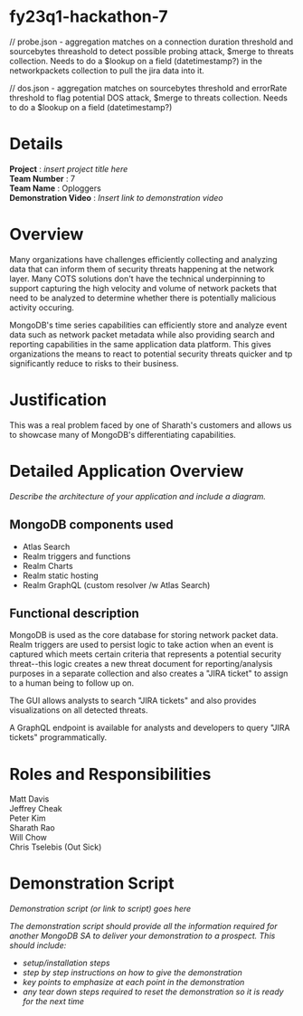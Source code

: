 # fy23q1-hackathon-7

// probe.json - aggregation matches on a connection duration threshold and sourcebytes threashold to detect possible probing attack, $merge to threats collection.  Needs to do a $lookup on a field (datetimestamp?) in the networkpackets collection to pull the jira data into it.

// dos.json - aggregation matches on sourcebytes threshold and errorRate threshold to flag potential DOS attack, $merge to threats collection.  Needs to do a $lookup on a field (datetimestamp?)

# Details

**Project** : _insert project title here_  <br>
**Team Number** : 7 <br>
**Team Name** : Oploggers <br>
**Demonstration Video** : _Insert link to demonstration video_  

# Overview

Many organizations have challenges efficiently collecting and analyzing data that can inform them of security threats happening at the network layer. Many COTS solutions don't have the technical underpinning to support capturing the high velocity and volume of network packets that need to be analyzed to determine whether there is potentially malicious activity occuring. 

MongoDB's time series capabilities can efficiently store and analyze event data such as network packet metadata while also providing search and reporting capabilities in the same application data platform. This gives organizations the means to react to potential security threats quicker and tp significantly reduce to risks to their business.

# Justification

This was a real problem faced by one of Sharath's customers and allows us to showcase many of MongoDB's differentiating capabilities. 

# Detailed Application Overview

_Describe the architecture of your application and include a diagram._

## MongoDB components used
* Atlas Search
* Realm triggers and functions
* Realm Charts
* Realm static hosting
* Realm GraphQL (custom resolver /w Atlas Search)

## Functional description

MongoDB is used as the core database for storing network packet data. Realm triggers are used to persist logic to take action when an event is captured which meets certain criteria that represents a potential security threat--this logic creates a new threat document for reporting/analysis purposes in a separate collection and also creates a "JIRA ticket" to assign to a human being to follow up on. 

The GUI allows analysts to search "JIRA tickets" and also provides visualizations on all detected threats. 

A GraphQL endpoint is available for analysts and developers to query "JIRA tickets" programmatically.

# Roles and Responsibilities

Matt Davis <br>
Jeffrey Cheak <br>
Peter Kim <br>
Sharath Rao <br>
Will Chow <br>
Chris Tselebis (Out Sick)

# Demonstration Script

_Demonstration script (or link to script) goes here_

_The demonstration script should provide all the information required for another MongoDB SA to deliver your demonstration to a prospect. This should include:_

* _setup/installation steps_
* _step by step instructions on how to give the demonstration_
* _key points to emphasize at each point in the demonstration_
* _any tear down steps required to reset the demonstration so it is ready for the next time_
